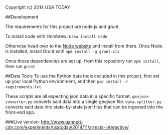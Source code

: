 Copyright (c) 2014 USA TODAY 

##Development

The requirements for this project are node.js and grunt. 

To install node with Hombrew:
`brew install node`

Otherwise head over to the [Node website](http://nodejs.org/) and install from there.
Once Node is installed, install Grunt with
`npm install -g grunt-cli`

Once those dependencies are set up, from this repository run `npm install`, then run `grunt`

##Data Tools
To use the Python data tools included in this project, first set up your local Python environment, and then `pip install -r requirements.txt`.

These scripts are all expecting json data in a specific format.
`geojson-converter.py` converts said data into a single geojson file.
`data-splitter.py` converts said data into state-by-state json files that can be ingested into the front-end app.


###Live version:
http://www.gannett-cdn.com/experiments/usatoday/2014/11/arrests-interactive/

